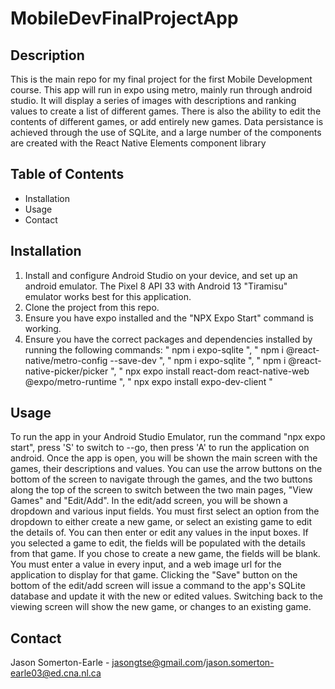 # MobileDevFinalProjectApp

## Description
This is the main repo for my final project for the first Mobile Development course. This app will run in expo using metro, mainly run through android studio. It will display a series of images with descriptions
and ranking values to create a list of different games. There is also the ability to edit the contents of different games, or add entirely new games. Data persistance is achieved through the use of SQLite,
and a large number of the components are created with the React Native Elements component library

## Table of Contents
- Installation
- Usage
- Contact

## Installation
1. Install and configure Android Studio on your device, and set up an android emulator. The Pixel 8 API 33 with Android 13 "Tiramisu" emulator works best for this application.
2. Clone the project from this repo.
3. Ensure you have expo installed and the "NPX Expo Start" command is working.
4. Ensure you have the correct packages and dependencies installed by running the following commands: " npm i expo-sqlite ", " npm i @react-native/metro-config --save-dev ", " npm i expo-sqlite ", " npm i @react-native-picker/picker ", " npx expo install react-dom react-native-web @expo/metro-runtime ", " npx expo install expo-dev-client "

## Usage
To run the app in your Android Studio Emulator, run the command "npx expo start", press 'S' to switch to --go, then press 'A' to run the application on android.
Once the app is open, you will be shown the main screen with the games, their descriptions and values. You can use the arrow buttons on the bottom of the screen to navigate through the games, and the two buttons 
along the top of the screen to switch between the two main pages, "View Games" and "Edit/Add". In the edit/add screen, you will be shown a dropdown and various input fields. You must first select an option from
the dropdown to either create a new game, or select an existing game to edit the details of. You can then enter or edit any values in the input boxes. If you selected a game to edit, the fields will be populated
with the details from that game. If you chose to create a new game, the fields will be blank. You must enter a value in every input, and a web image url for the application to display for that game. Clicking the
"Save" button on the bottom of the edit/add screen will issue a command to the app's SQLite database and update it with the new or edited values. Switching back to the viewing screen will show the new game, or changes to an existing game.

## Contact
Jason Somerton-Earle - jasongtse@gmail.com/jason.somerton-earle03@ed.cna.nl.ca
